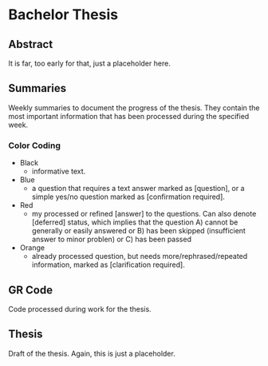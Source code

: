 # Bachelor Thesis

## Abstract
It is far, too early for that, just a placeholder here.

## Summaries
Weekly summaries to document the progress of the thesis. They contain the most important information that has been processed during the specified week.

### Color Coding
* Black
    * informative text.
* Blue
    * a question that requires a text answer marked as [question], or a simple yes/no question marked as [confirmation required].
* Red            
    * my processed or refined [answer] to the questions. Can also denote [deferred] status, which implies that the question A) cannot be generally or easily answered or B) has been skipped (insufficient answer to minor problen) or C) has been passed
* Orange
    * already processed question, but needs more/rephrased/repeated information, marked as [clarification required].

## GR Code
Code processed during work for the thesis.

## Thesis
Draft of the thesis. Again, this is just a placeholder.
